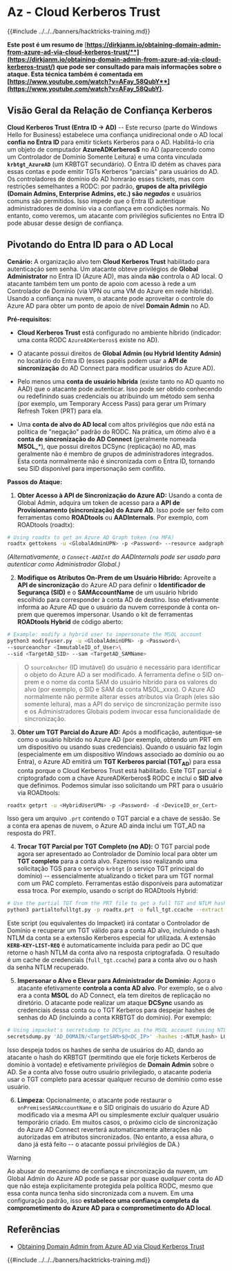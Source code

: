 # Az - Cloud Kerberos Trust

{{#include ../../../banners/hacktricks-training.md}}

**Este post é um resumo de** [**https://dirkjanm.io/obtaining-domain-admin-from-azure-ad-via-cloud-kerberos-trust/**](https://dirkjanm.io/obtaining-domain-admin-from-azure-ad-via-cloud-kerberos-trust/) **que pode ser consultado para mais informações sobre o ataque. Esta técnica também é comentada em** [**https://www.youtube.com/watch?v=AFay_58QubY**](https://www.youtube.com/watch?v=AFay_58QubY)**.**

## Visão Geral da Relação de Confiança Kerberos

**Cloud Kerberos Trust (Entra ID -> AD)** -- Este recurso (parte do Windows Hello for Business) estabelece uma confiança unidirecional onde o AD local **confia no Entra ID** para emitir tickets Kerberos para o AD. Habilitá-lo cria um objeto de computador **AzureADKerberos$** no AD (aparecendo como um Controlador de Domínio Somente Leitura) e uma conta vinculada **`krbtgt_AzureAD`** (um KRBTGT secundário). O Entra ID detém as chaves para essas contas e pode emitir TGTs Kerberos "parciais" para usuários do AD. Os controladores de domínio do AD honrarão esses tickets, mas com restrições semelhantes a RODC: por padrão, **grupos de alta privilégio (Domain Admins, Enterprise Admins, etc.) são *negados*** e usuários comuns são permitidos. Isso impede que o Entra ID autentique administradores de domínio via a confiança em condições normais. No entanto, como veremos, um atacante com privilégios suficientes no Entra ID pode abusar desse design de confiança.

## Pivotando do Entra ID para o AD Local

**Cenário:** A organização alvo tem **Cloud Kerberos Trust** habilitado para autenticação sem senha. Um atacante obteve privilégios de **Global Administrator** no Entra ID (Azure AD), mas ainda **não** controla o AD local. O atacante também tem um ponto de apoio com acesso à rede a um Controlador de Domínio (via VPN ou uma VM do Azure em rede híbrida). Usando a confiança na nuvem, o atacante pode aproveitar o controle do Azure AD para obter um ponto de apoio de nível **Domain Admin** no AD.

**Pré-requisitos:**

-   **Cloud Kerberos Trust** está configurado no ambiente híbrido (indicador: uma conta RODC `AzureADKerberos$` existe no AD).

-   O atacante possui direitos de **Global Admin (ou Hybrid Identity Admin)** no locatário do Entra ID (esses papéis podem usar a **API de sincronização** do AD Connect para modificar usuários do Azure AD).

-   Pelo menos uma **conta de usuário híbrida** (existe tanto no AD quanto no AAD) que o atacante pode autenticar. Isso pode ser obtido conhecendo ou redefinindo suas credenciais ou atribuindo um método sem senha (por exemplo, um Temporary Access Pass) para gerar um Primary Refresh Token (PRT) para ela.

-   Uma **conta de alvo do AD local** com altos privilégios que *não* está na política de "negação" padrão do RODC. Na prática, um ótimo alvo é a **conta de sincronização do AD Connect** (geralmente nomeada **MSOL_***), que possui direitos DCSync (replicação) no AD, mas geralmente não é membro de grupos de administradores integrados. Esta conta normalmente não é sincronizada com o Entra ID, tornando seu SID disponível para impersonação sem conflito.

**Passos do Ataque:**

1.  **Obter Acesso à API de Sincronização do Azure AD:** Usando a conta de Global Admin, adquira um token de acesso para a **API de Provisionamento (sincronização) do Azure AD**. Isso pode ser feito com ferramentas como **ROADtools** ou **AADInternals**. Por exemplo, com ROADtools (roadtx):
```bash
# Using roadtx to get an Azure AD Graph token (no MFA)
roadtx gettokens -u <GlobalAdminUPN> -p <Password> --resource aadgraph
```
*(Alternativamente, o `Connect-AADInt` do AADInternals pode ser usado para autenticar como Administrador Global.)*

2.  **Modifique os Atributos On-Prem de um Usuário Híbrido:** Aproveite a **API de sincronização** do Azure AD para definir o **Identificador de Segurança (SID)** e o **SAMAccountName** de um usuário híbrido escolhido para corresponder à conta AD de destino. Isso efetivamente informa ao Azure AD que o usuário da nuvem corresponde à conta on-prem que queremos impersonar. Usando o kit de ferramentas **ROADtools Hybrid** de código aberto:
```bash
# Example: modify a hybrid user to impersonate the MSOL account
python3 modifyuser.py -u <GlobalAdminUPN> -p <Password>\
--sourceanchor <ImmutableID_of_User>\
--sid <TargetAD_SID> --sam <TargetAD_SAMName>
```
> O `sourceAnchor` (ID imutável) do usuário é necessário para identificar o objeto do Azure AD a ser modificado. A ferramenta define o SID on-prem e o nome da conta SAM do usuário híbrido para os valores do alvo (por exemplo, o SID e SAM da conta MSOL_xxxx). O Azure AD normalmente não permite alterar esses atributos via Graph (eles são somente leitura), mas a API do serviço de sincronização permite isso e os Administradores Globais podem invocar essa funcionalidade de sincronização.

3.  **Obter um TGT Parcial do Azure AD:** Após a modificação, autentique-se como o usuário híbrido no Azure AD (por exemplo, obtendo um PRT em um dispositivo ou usando suas credenciais). Quando o usuário faz login (especialmente em um dispositivo Windows associado ao domínio ou ao Entra), o Azure AD emitirá um **TGT Kerberos parcial (TGT**<sub>**AD**</sub>) para essa conta porque o Cloud Kerberos Trust está habilitado. Este TGT parcial é criptografado com a chave AzureADKerberos$ RODC e inclui o **SID alvo** que definimos. Podemos simular isso solicitando um PRT para o usuário via ROADtools:
```bash
roadtx getprt -u <HybridUserUPN> -p <Password> -d <DeviceID_or_Cert>
```
Isso gera um arquivo `.prt` contendo o TGT parcial e a chave de sessão. Se a conta era apenas de nuvem, o Azure AD ainda inclui um TGT_AD na resposta do PRT.

4.  **Trocar TGT Parcial por TGT Completo (no AD):** O TGT parcial pode agora ser apresentado ao Controlador de Domínio local para obter um **TGT completo** para a conta alvo. Fazemos isso realizando uma solicitação TGS para o serviço `krbtgt` (o serviço TGT principal do domínio) -- essencialmente atualizando o ticket para um TGT normal com um PAC completo. Ferramentas estão disponíveis para automatizar essa troca. Por exemplo, usando o script do ROADtools Hybrid:
```bash
# Use the partial TGT from the PRT file to get a full TGT and NTLM hash
python3 partialtofulltgt.py -p roadtx.prt -o full_tgt.ccache --extract-hash
```
Este script (ou equivalentes do Impacket) irá contatar o Controlador de Domínio e recuperar um TGT válido para a conta AD alvo, incluindo o hash NTLM da conta se a extensão Kerberos especial for utilizada. A extensão **`KERB-KEY-LIST-REQ`** é automaticamente incluída para pedir ao DC que retorne o hash NTLM da conta alvo na resposta criptografada. O resultado é um cache de credenciais (`full_tgt.ccache`) para a conta alvo *ou* o hash da senha NTLM recuperado.

5.  **Impersonar o Alvo e Elevar para Administrador de Domínio:** Agora o atacante efetivamente **controla a conta AD alvo**. Por exemplo, se o alvo era a conta **MSOL** do AD Connect, ela tem direitos de replicação no diretório. O atacante pode realizar um ataque **DCSync** usando as credenciais dessa conta ou o TGT Kerberos para despejar hashes de senhas do AD (incluindo a conta KRBTGT do domínio). Por exemplo:
```bash
# Using impacket's secretsdump to DCSync as the MSOL account (using NTLM hash)
secretsdump.py 'AD_DOMAIN/<TargetSAM>$@<DC_IP>' -hashes :<NTLM_hash> LOCAL
```
Isso despeja todos os hashes de senha de usuários do AD, dando ao atacante o hash do KRBTGT (permitindo que ele forje tickets Kerberos de domínio à vontade) e efetivamente privilégios de **Domain Admin** sobre o AD. Se a conta alvo fosse outro usuário privilegiado, o atacante poderia usar o TGT completo para acessar qualquer recurso de domínio como esse usuário.

6.  **Limpeza:** Opcionalmente, o atacante pode restaurar o `onPremisesSAMAccountName` e o SID originais do usuário do Azure AD modificado via a mesma API ou simplesmente excluir qualquer usuário temporário criado. Em muitos casos, o próximo ciclo de sincronização do Azure AD Connect reverterá automaticamente alterações não autorizadas em atributos sincronizados. (No entanto, a essa altura, o dano já está feito -- o atacante possui privilégios de DA.)

> [!WARNING]
> Ao abusar do mecanismo de confiança e sincronização da nuvem, um Global Admin do Azure AD pode se passar por quase *qualquer* conta do AD que não esteja explicitamente protegida pela política RODC, mesmo que essa conta nunca tenha sido sincronizada com a nuvem. Em uma configuração padrão, isso **estabelece uma confiança completa da comprometimento do Azure AD para o comprometimento do AD local**.


## Referências

- [Obtaining Domain Admin from Azure AD via Cloud Kerberos Trust](https://dirkjanm.io/obtaining-domain-admin-from-azure-ad-via-cloud-kerberos-trust/)



{{#include ../../../banners/hacktricks-training.md}}
